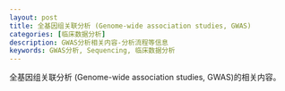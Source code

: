 ```yaml
---
layout: post
title: 全基因组关联分析 (Genome-wide association studies, GWAS)
categories: [临床数据分析]
description: GWAS分析相关内容-分析流程等信息
keywords: GWAS分析, Sequencing, 临床数据分析
---
```


全基因组关联分析 (Genome-wide association studies, GWAS)的相关内容。


